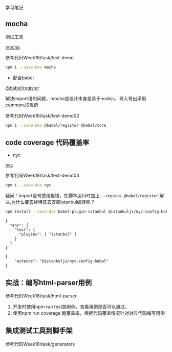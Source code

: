 学习笔记

## mocha

测试工具

[mocha](https://mochajs.org/)

参考代码Week18/task/test-demo

```sh
npm i --save-dev mocha
```

- 配合babel

[@babel/register](https://babeljs.io/docs/en/babel-register#docsNav)

解决import语句问题，mocha是设计本身是基于nodejs，导入导出采用commonJS规范

参考代码Week18/task/test-demo02

```sh
npm i --save-dev @babel/register @babel/core
```

## code coverage 代码覆盖率

- nyc

[nyc](https://www.npmjs.com/package/nyc)

参考代码Week18/task/test-demo03

```sh
npm i --save-dev nyc
```

疑问：import语句使用报错，在脚本运行时加上  `--require @babel/register`  解决,为什么要去掉特意去安装istanbul编译呢？

```sh
npm install --save-dev babel-plugin-istanbul @istanbuljs/nyc-config-babel
```

```.babelrc
{
  "env": {
    "test": {
      "plugins": [ "istanbul" ]
    }
  }
}
```

```.nycrc
{
    "extends": "@istanbuljs/nyc-config-babel"
}
```

## 实战：编写html-parser用例

参考代码Week18/task/html-parser

1. 开发时使用npm run test跑用例，查看用例是否可以通过。
2. 使用npm run coverage 跑覆盖率，根据代码覆盖情况针对对应代码编写用例

## 集成测试工具到脚手架

参考代码Week18/task/generators
